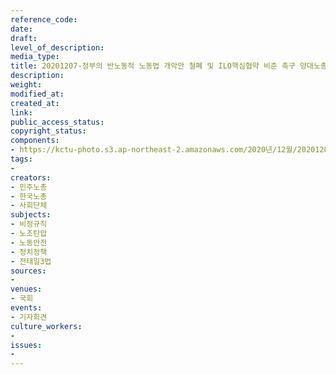 ```yaml
---
reference_code: 
date: 
draft: 
level_of_description: 
media_type: 
title: 20201207-정부의 반노동적 노동법 개악안 철폐 및 ILO핵심협약 비준 촉구 양대노총 공동 기자회견
description: 
weight: 
modified_at: 
created_at: 
link: 
public_access_status: 
copyright_status: 
components:
- https://kctu-photo.s3.ap-northeast-2.amazonaws.com/2020년/12월/20201207-정부의+반노동적+노동법+개악안+철폐+및+ILO핵심협약+비준+촉구+양대노총+공동+기자회견/1280_5D43996.jpg
tags:
- 
creators:
- 민주노총
- 한국노총
- 사회단체
subjects:
- 비정규직
- 노조탄압
- 노동안전
- 정치정책
- 전태일3법
sources:
- 
venues:
- 국회
events:
- 기자회견
culture_workers:
- 
issues:
- 
---
```


